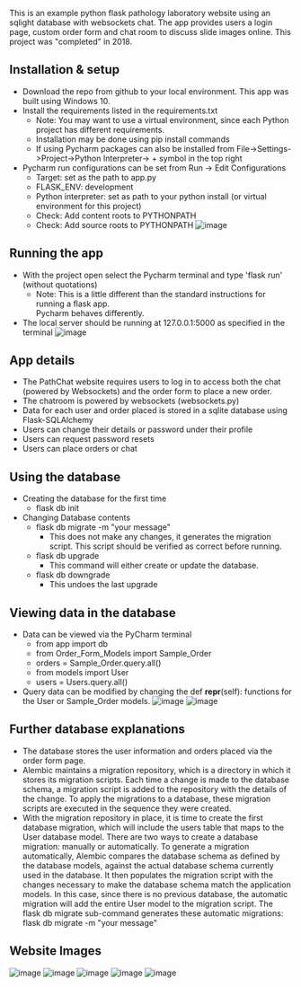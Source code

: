 This is an example python flask pathology laboratory website using an sqlight database with websockets chat.
The app provides users a login page, custom order form and chat room to discuss slide images online.  This project was "completed" in 2018.

## Installation & setup
- Download the repo from github to your local environment.  This app was built using Windows 10.
- Install the requirements listed in the requirements.txt
    - Note: You may want to use a virtual environment, since each Python project has different requirements.
    - Installation may be done using pip install commands
    - If using Pycharm packages can also be installed from File->Settings->Project->Python Interpreter-> + 
    symbol in the top right
- Pycharm run configurations can be set from Run -> Edit Configurations
    - Target: set as the path to app.py
    - FLASK_ENV: development
    - Python interpreter: set as path to your python install (or virtual environment for this project)
    - Check: Add content roots to PYTHONPATH
    - Check: Add source roots to PYTHONPATH
    ![image](https://github.com/justinbourb/path_chat_refactor/blob/master/static/images/ReadMe_images/Pycharm_run_configurations.JPG)
## Running the app
- With the project open select the Pycharm terminal and type 'flask run' (without quotations)
    - Note: This is a little different than the standard instructions for running a flask app.  
    Pycharm behaves differently.
- The local server should be running at 127.0.0.1:5000 as specified in the terminal
![image](https://github.com/justinbourb/path_chat_refactor/blob/master/static/images/ReadMe_images/Pycharm_flask_run.JPG)

## App details
- The PathChat website requires users to log in to access both the chat (powered by Websockets) 
 and the order form to place a new order.
- The chatroom is powered by websockets (websockets.py)
- Data for each user and order placed is stored in a sqlite database using Flask-SQLAlchemy
- Users can change their details or password under their profile 
- Users can request password resets
- Users can place orders or chat

## Using the database
- Creating the database for the first time
    - flask db init
- Changing Database contents
    - flask db migrate -m "your message"
        - This does not make any changes, it generates the migration script.  This script should be verified as
         correct before running.
    - flask db upgrade
        - This command will either create or update the database.
    - flask db downgrade
        - This undoes the last upgrade

## Viewing data in the database
- Data can be viewed via the PyCharm terminal 
    - from app import db
    - from Order_Form_Models import Sample_Order
    - orders = Sample_Order.query.all()
    - from models import User
    - users = Users.query.all()
- Query data can be modified by changing the def __repr__(self): functions for the User or Sample_Order models.
![image](https://github.com/justinbourb/path_chat_refactor/blob/master/static/images/ReadMe_images/database_access_orders_from_terminal.JPG)
![image](https://github.com/justinbourb/path_chat_refactor/blob/master/static/images/ReadMe_images/database_access_users_from_terminal.JPG)
## Further database explanations
- The database stores the user information and orders placed via the order form page.
- Alembic maintains a migration repository, which is a directory in which it stores its migration scripts. 
 Each time a change is made to the database schema, a migration script is added to the repository with the 
 details of the change. To apply the migrations to a database, these migration scripts are executed in the 
 sequence they were created.
- With the migration repository in place, it is time to create the first database migration, which will 
  include the users table that maps to the User database model. There are two ways to create a database 
   migration: manually or automatically. To generate a migration automatically, Alembic compares the database 
   schema as defined by the database models, against the actual database schema currently used in the database.
    It then populates the migration script with the changes necessary to make the database schema match the 
    application models. In this case, since there is no previous database, the automatic migration will add 
    the entire User model to the migration script. The flask db migrate sub-command generates these automatic
    migrations: flask db migrate -m "your message"
    
## Website Images
![image](https://github.com/justinbourb/path_chat_refactor/blob/master/diagram.png)
![image](https://github.com/justinbourb/path_chat_refactor/blob/master/static/images/ReadMe_images/path_chat_main_page.png)
![image](https://github.com/justinbourb/path_chat_refactor/blob/master/static/images/ReadMe_images/Profile_page.JPG)
![image](https://github.com/justinbourb/path_chat_refactor/blob/master/static/images/ReadMe_images/order_form.JPG)
![image](https://github.com/justinbourb/path_chat_refactor/blob/master/static/images/ReadMe_images/chat_page.JPG)
